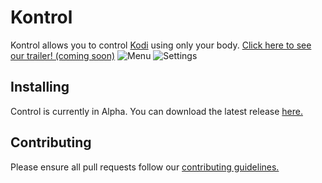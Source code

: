 # Kontrol
Kontrol allows you to control [Kodi](https://kodi.tv/) using only your body.
[Click here to see our trailer! (coming soon)](#)
![Menu](http://meharryp.xyz/s/Kontrol_2020-03-08_21-49-24.png)
![Settings](http://meharryp.xyz/s/Kontrol_2020-03-08_21-50-01.png)

## Installing
Control is currently in Alpha. You can download the latest release [here.](https://github.com/CMP2804M-Group3/Kontrol/releases/download/v1.0.0/Kontrol.msi)

## Contributing
Please ensure all pull requests follow our [contributing guidelines.](https://github.com/CMP2804M-Group3/Kontrol/blob/master/CONTRIBUTING.md)
